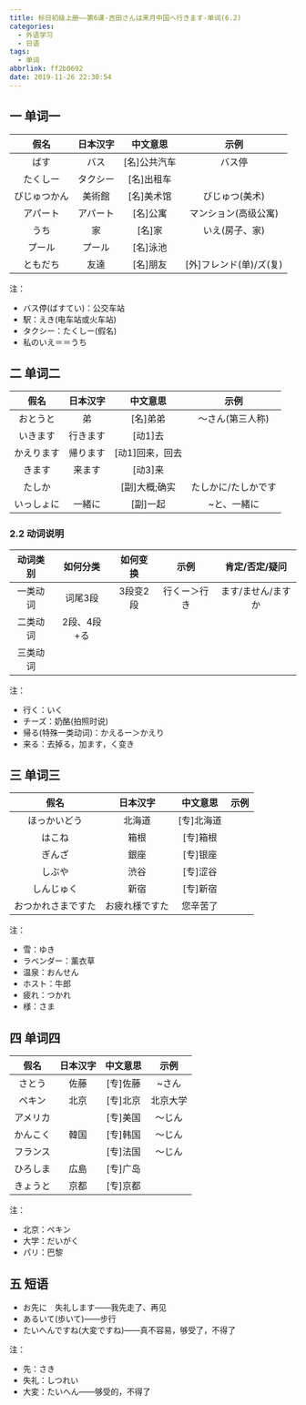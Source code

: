 ```yaml
---
title: 标日初级上册——第6课-吉田さんは来月中国へ行きます-单词(6.2)
categories:
  - 外语学习
  - 日语
tags:
  - 单词
abbrlink: ff2b0692
date: 2019-11-26 22:30:54
---
```

## 一  单词一 

|     假名     | 日本汉字 |   中文意思   |          示例           |
| :----------: | :------: | :----------: | :---------------------: |
|     ばす     |   バス   | [名]公共汽车 |         バス停          |
|   たくしー   | タクシー |  [名]出租车  |                         |
| びじゅつかん |  美術館  |  [名]美术馆  |     びじゅつ(美术)      |
|   アパート   | アパート |   [名]公寓   |  マンション(高级公寓)   |
|     うち     |    家    |    [名]家    |     いえ(房子、家)      |
|    プール    |  プール  |   [名]泳池   |                         |
|   ともだち   |   友達   |   [名]朋友   | [外]フレンド(单)/ズ(复) |

<!--more-->
注：  

* バス停(ばすてい)：公交车站
* 駅：えき(电车站或火车站)
* タクシー：たくしー(假名)
* 私のいえ＝＝うち

## 二 单词二

|    假名    | 日本汉字 |    中文意思     |        示例         |
| :--------: | :------: | :-------------: | :-----------------: |
|  おとうと  |    弟    |    [名]弟弟     |  ～さん(第三人称)   |
|  いきます  | 行きます |     [动1]去     |                     |
| かえります | 帰ります | [动1]回来，回去 |                     |
|   きます   |  来ます  |     [动3]来     |                     |
|   たしか   |          |  [副]大概;确实  | たしかに/たしかです |
| いっしょに |  一緒に  |    [副]一起     |     ~と、一緒に     |

### 2.2 动词说明

| 动词类别 |  如何分类   | 如何变换 |     示例     |   肯定/否定/疑问   |
| :------: | :---------: | :------: | :----------: | :----------------: |
| 一类动词 |   词尾3段   | 3段变2段 | 行くー＞行き | ます/ません/ますか |
| 二类动词 | 2段、4段+る |          |              |                    |
| 三类动词 |             |          |              |                    |

注：  

- 行く：いく
- チーズ：奶酪(拍照时说)
- 帰る(特殊一类动词)：かえるー＞かえり
- 来る：去掉る，加ます，く变き

## 三 单词三

|        假名        |    日本汉字    |  中文意思  | 示例 |
| :----------------: | :------------: | :--------: | :--: |
|    ほっかいどう    |     北海道     | [专]北海道 |      |
|       はこね       |      箱根      |  [专]箱根  |      |
|       ぎんざ       |      銀座      |  [专]银座  |      |
|       しぶや       |      渋谷      |  [专]涩谷  |      |
|     しんじゅく     |      新宿      |  [专]新宿  |      |
| おつかれさまですた | お疲れ様ですた |  您辛苦了  |      |

注：  
* 雪：ゆき
* ラベンダー：薰衣草
* 温泉：おんせん
* ホスト：牛郎
* 疲れ：つかれ
* 様：さま

## 四 单词四

|   假名   | 日本汉字 | 中文意思 |   示例   |
| :------: | :------: | :------: | :------: |
|  さとう  |   佐藤   | [专]佐藤 |  ~さん   |
|  ペキン  |   北京   | [专]北京 | 北京大学 |
| アメリカ |          | [专]美国 |  ～じん  |
| かんこく |   韓国   | [专]韩国 |  ～じん  |
| フランス |          | [专]法国 |  ～じん  |
| ひろしま |   広島   | [专]广岛 |          |
| きょうと |   京都   | [专]京都 |          |

注：

* 北京：ペキン
* 大学：だいがく
* パリ：巴黎

## 五 短语

* お先に　失礼します——我先走了、再见
* あるいて(歩いて)——步行
* たいへんですね(大変ですね)——真不容易，够受了，不得了


注：  

* 先：さき
* 失礼：しつれい
* 大変：たいへん——够受的，不得了